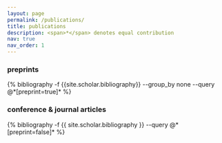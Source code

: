 ```yaml
---
layout: page
permalink: /publications/
title: publications
description: <span>*</span> denotes equal contribution
nav: true
nav_order: 1
---
```

<!-- _pages/publications.md -->
<div class="publications">

<h3>preprints</h3>
{% bibliography -f {{site.scholar.bibliography}} --group_by none --query @*[preprint=true]* %}

<h3>conference & journal articles</h3>
{% bibliography -f {{ site.scholar.bibliography }} --query @*[preprint=false]* %}

</div>
